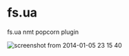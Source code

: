 fs.ua
=====

fs.ua nmt popcorn plugin

![screenshot from 2014-01-05 23 15 40](https://f.cloud.github.com/assets/2089327/1847476/99ecbfc4-764e-11e3-9db6-15ce1fad3bb6.png)
